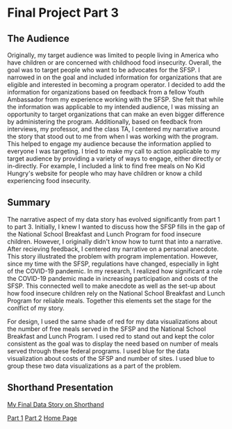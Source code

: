 # Final Project Part 3
## The Audience
Originally, my target audience was limited to people living in America who have children or are concerned with childhood food insecurity. Overall, the goal was to target people who want to be advocates for the SFSP. I narrowed in on the goal and included information for organizations that are eligible and interested in becoming a program operator. I decided to add the information for organizations based on feedback from a fellow Youth Ambassador from my experience working with the SFSP. She felt that while the information was applicable to my intended audience, I was missing an opportunity to target organizations that can make an even bigger difference by administering the program. 
Additionally, based on feedback from interviews, my professor, and the class TA, I centered my narrative around the story that stood out to me from when I was working with the program. This helped to engage my audience because the information applied to everyone I was targeting.
I tried to make my call to action applicable to my target audience by providing a variety of ways to engage, either directly or in-directly. For example, I included a link to find free meals on No Kid Hungry's website for people who may have children or know a child experiencing food insecurity.

## Summary
The narrative aspect of my data story has evolved significantly from part 1 to part 3. Initially, I knew I wanted to discuss how the  SFSP fills in the gap of the National School Breakfast and Lunch Program for food insecure children. However, I originally didn't know how to turnt that into a narrative. After recieving feedback, I centered my narrative on a personal anecdote. This story illustrated the problem with program implementation. However, since my time with the SFSP, regulations have changed, especially in light of the COVID-19 pandemic. In my research, I realized how significant a role the COVID-19 pandemic made in increasing participation and costs of the SFSP. This connected well to make anecdote as well as the set-up about how food insecure children rely on the National School Breakfast and Lunch Program for reliable meals. Together this elements set the stage for the conlfict of my story.

For design, I used the same shade of red for my data visualizations about the number of free meals served in the SFSP and 
the National School Breakfast and Lunch Program. I used red to stand out and kept the color consistent as the goal was to display the need based on number of meals served through these federal programs. I used blue for the data visualization about costs of the SFSP and number of sites. I used blue to group these two data visualizations as a part of the problem. 

## Shorthand Presentation
[My Final Data Story on Shorthand](https://carnegiemellon.shorthandstories.com/advocating-for-the-summer-food-service-program/index.html)

[Part 1](https://Cblue19.github.io/Casaus-Portfolio/Part1.html)
[Part 2](https://Cblue19.github.io/Casaus-Portfolio/Part2.html)
[Home Page]( https://cblue19.github.io/Casaus-Portfolio/)

